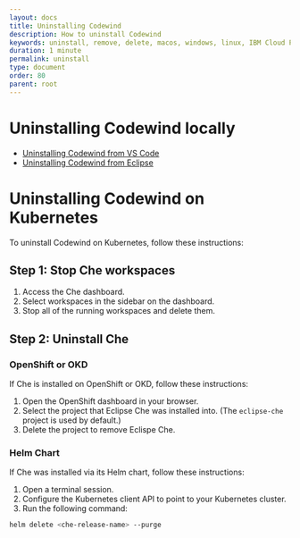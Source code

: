 ```yaml
---
layout: docs
title: Uninstalling Codewind
description: How to uninstall Codewind
keywords: uninstall, remove, delete, macos, windows, linux, IBM Cloud Private, uninstall on Linux or MacOS, uninstall on Windows, uninstall Codewind in Kubernetes, Kubernetes
duration: 1 minute
permalink: uninstall
type: document
order: 80
parent: root
---
```


# Uninstalling Codewind locally

- [Uninstalling Codewind from VS Code](mdt-vsc-uninstall)
- [Uninstalling Codewind from Eclipse](mdteclipseuninstall)

# Uninstalling Codewind on Kubernetes

To uninstall Codewind on Kubernetes, follow these instructions:

## Step 1: Stop Che workspaces
1. Access the Che dashboard.
2. Select workspaces in the sidebar on the dashboard.
3. Stop all of the running workspaces and delete them.

## Step 2: Uninstall Che

### OpenShift or OKD
If Che is installed on OpenShift or OKD, follow these instructions:
1. Open the OpenShift dashboard in your browser.
2. Select the project that Eclipse Che was installed into. (The `eclipse-che` project is used by default.)
3. Delete the project to remove Eclispe Che.

### Helm Chart
If Che was installed via its Helm chart, follow these instructions:
1. Open a terminal session.
2. Configure the Kubernetes client API to point to your Kubernetes cluster.
3. Run the following command:
```bash
helm delete <che-release-name> --purge
```
